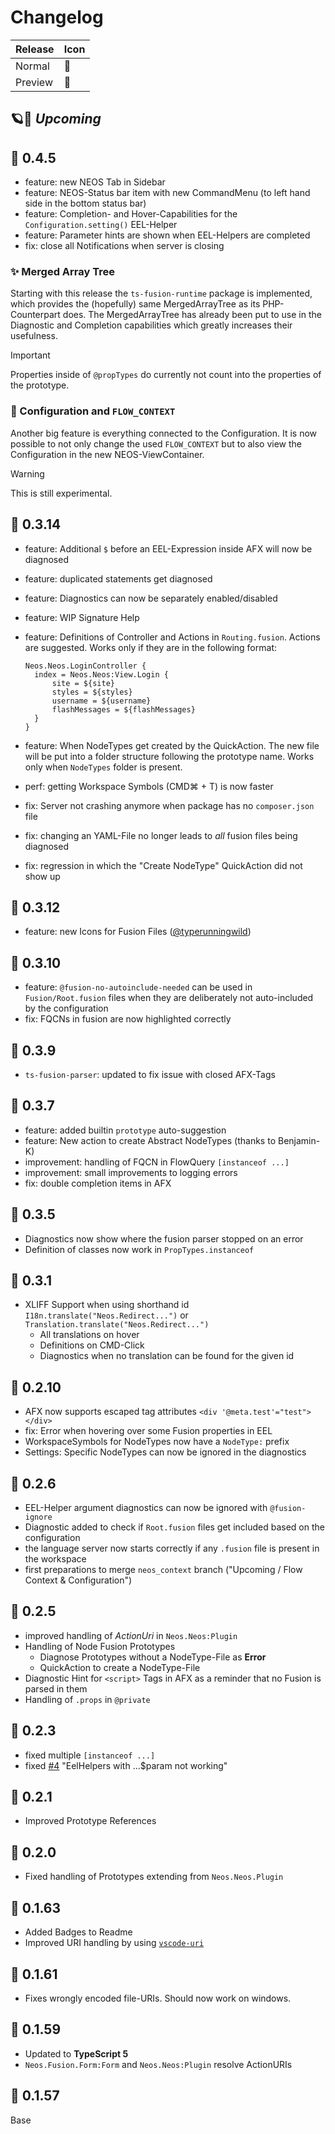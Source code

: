 # Changelog

| Release | Icon |
|---------|------|
| Normal  |  🚀  |
| Preview |  🧪  |

## 🪐🔭 *Upcoming*

## 🧪 0.4.5

- feature: new NEOS Tab in Sidebar
- feature: NEOS-Status bar item with new CommandMenu (to left hand side in the bottom status bar)
- feature: Completion- and Hover-Capabilities for the `Configuration.setting()` EEL-Helper
- feature: Parameter hints are shown when EEL-Helpers are completed
- fix: close all Notifications when server is closing

### ✨ Merged Array Tree

Starting with this release the `ts-fusion-runtime` package is implemented, which provides the (hopefully) same MergedArrayTree as its PHP-Counterpart does.
The MergedArrayTree has already been put to use in the Diagnostic and Completion capabilities which greatly increases their usefulness.

> [!IMPORTANT]
> Properties inside of `@propTypes` do currently not count into the properties of the prototype.

### 🧪 Configuration and `FLOW_CONTEXT`

Another big feature is everything connected to the Configuration. It is now possible to not only change the used `FLOW_CONTEXT` but to also view the Configuration in the new NEOS-ViewContainer.

> [!WARNING]
> This is still experimental.

## 🚀 0.3.14

- feature: Additional `$` before an EEL-Expression inside AFX will now be diagnosed
- feature: duplicated statements get diagnosed
- feature: Diagnostics can now be separately enabled/disabled
- feature: WIP Signature Help
- feature: Definitions of Controller and Actions in `Routing.fusion`. Actions are suggested. Works only if they are in the following format:

    ```neosfusion
    Neos.Neos.LoginController {
      index = Neos.Neos:View.Login {
          site = ${site}
          styles = ${styles}
          username = ${username}
          flashMessages = ${flashMessages}
      }
    }
    ```

- feature: When NodeTypes get created by the QuickAction. The new file will be put into a folder structure following the prototype name. Works only when `NodeTypes` folder is present.
- perf: getting Workspace Symbols (CMD⌘ + T) is now faster
- fix: Server not crashing anymore when package has no `composer.json` file
- fix: changing an YAML-File no longer leads to *all* fusion files being diagnosed
- fix: regression in which the "Create NodeType" QuickAction did not show up

## 🚀 0.3.12

- feature: new Icons for Fusion Files ([@typerunningwild](https://www.instagram.com/typerunningwild))

## 🚀 0.3.10

- feature: `@fusion-no-autoinclude-needed` can be used in `Fusion/Root.fusion` files when they are deliberately not auto-included by the configuration
- fix: FQCNs in fusion are now highlighted correctly

## 🧪 0.3.9

- `ts-fusion-parser`: updated to fix issue with closed AFX-Tags

## 🧪 0.3.7

- feature: added builtin `prototype` auto-suggestion
- feature: New action to create Abstract NodeTypes (thanks to Benjamin-K)
- improvement: handling of FQCN in FlowQuery `[instanceof ...]`
- improvement: small improvements to logging errors
- fix: double completion items in AFX

## 🧪 0.3.5

- Diagnostics now show where the fusion parser stopped on an error
- Definition of classes now work in `PropTypes.instanceof`

## 🧪 0.3.1

- XLIFF Support when using shorthand id `I18n.translate("Neos.Redirect...")` or `Translation.translate("Neos.Redirect...")`
  - All translations on hover
  - Definitions on CMD-Click
  - Diagnostics when no translation can be found for the given id

## 🚀 0.2.10

- AFX now supports escaped tag attributes `<div '@meta.test'="test"></div>`
- fix: Error when hovering over some Fusion properties in EEL
- WorkspaceSymbols for NodeTypes now have a `NodeType:` prefix
- Settings: Specific NodeTypes can now be ignored in the diagnostics  

## 🚀 0.2.6

- EEL-Helper argument diagnostics can now be ignored with `@fusion-ignore`
- Diagnostic added to check if `Root.fusion` files get included based on the configuration
- the language server now starts correctly if any `.fusion` file is present in the workspace
- first preparations to merge `neos_context` branch ("Upcoming / Flow Context & Configuration")

## 🧪 0.2.5

- improved handling of *ActionUri* in `Neos.Neos:Plugin`
- Handling of Node Fusion Prototypes
  - Diagnose Prototypes without a NodeType-File as **Error**
  - QuickAction to create a NodeType-File
- Diagnostic Hint for `<script>` Tags in AFX as a reminder that no Fusion is parsed in them
- Handling of `.props` in `@private`

## 🧪 0.2.3

- fixed multiple `[instanceof ...]`
- fixed [#4](https://github.com/sjsone/vscode-neos-fusion-lsp/issues/4) "EelHelpers with ...$param not working"

## 🧪 0.2.1

- Improved Prototype References

## 🚀 0.2.0

- Fixed handling of Prototypes extending from `Neos.Neos.Plugin`

## 🧪 0.1.63

- Added Badges to Readme
- Improved URI handling by using [`vscode-uri`](https://www.npmjs.com/package/vscode-uri)

## 🧪 0.1.61

- Fixes wrongly encoded file-URIs. Should now work on windows.

## 🧪 0.1.59

- Updated to **TypeScript 5**
- `Neos.Fusion.Form:Form` and `Neos.Neos:Plugin` resolve ActionURIs

## 🧪 0.1.57

Base
